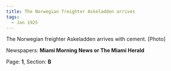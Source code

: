 ```yaml
---  
title: The Norwegian freighter Askeladden arrives  
tags:  
  - Jan 1925  
---  
```

  
The Norwegian freighter Askeladden arrives with cement. [Photo]  
  
Newspapers: **Miami Morning News or The Miami Herald**  
  
Page: **1**, Section: **B** 
